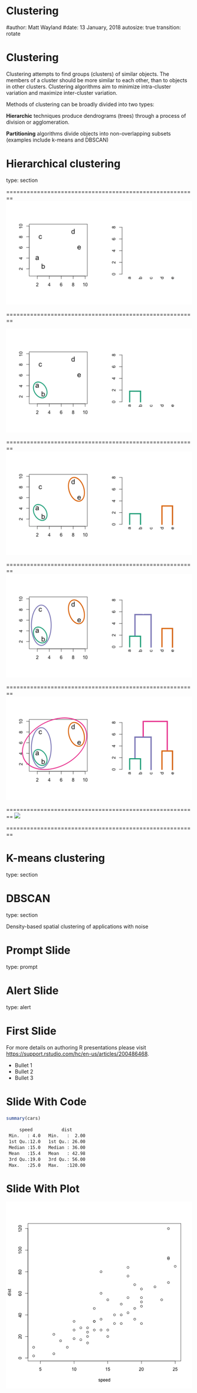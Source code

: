 

Clustering
========================================================
#author: Matt Wayland
#date: 13 January, 2018
autosize: true
transition: rotate

Clustering
===

Clustering attempts to find groups (clusters) of similar objects. The members of a cluster should be more similar to each other, than to objects in other clusters. Clustering algorithms aim to minimize intra-cluster variation and maximize inter-cluster variation.

Methods of clustering can be broadly divided into two types:

**Hierarchic** techniques produce dendrograms (trees) through a process of division or agglomeration.

**Partitioning** algorithms divide objects into non-overlapping subsets (examples include k-means and DBSCAN)


Hierarchical clustering
========================================================
type: section

========================================================
![](img/hclust_demo_0.svg)

========================================================

![](img/hclust_demo_1.svg)

========================================================
![](img/hclust_demo_2.svg)

========================================================
![](img/hclust_demo_3.svg)

========================================================
![](img/hclust_demo_4.svg)

========================================================
![](img/hclust_demo_5.svg)

========================================================

K-means clustering
========================================================
type: section



DBSCAN
========================================================
type: section

Density-based spatial clustering of applications with noise



Prompt Slide
====================================
type: prompt


Alert Slide
====================================
type: alert

First Slide
========================================================

For more details on authoring R presentations please visit <https://support.rstudio.com/hc/en-us/articles/200486468>.

- Bullet 1
- Bullet 2
- Bullet 3

Slide With Code
========================================================


```r
summary(cars)
```

```
     speed           dist       
 Min.   : 4.0   Min.   :  2.00  
 1st Qu.:12.0   1st Qu.: 26.00  
 Median :15.0   Median : 36.00  
 Mean   :15.4   Mean   : 42.98  
 3rd Qu.:19.0   3rd Qu.: 56.00  
 Max.   :25.0   Max.   :120.00  
```

Slide With Plot
========================================================

![plot of chunk unnamed-chunk-2](clustering-figure/unnamed-chunk-2-1.png)
